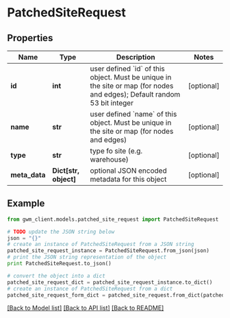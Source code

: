 # PatchedSiteRequest


## Properties
Name | Type | Description | Notes
------------ | ------------- | ------------- | -------------
**id** | **int** | user defined &#x60;id&#x60; of this object. Must be unique in the site or map (for nodes and edges); Default random 53 bit integer | [optional] 
**name** | **str** | user defined &#x60;name&#x60; of this object. Must be unique in the site or map (for nodes and edges) | [optional] 
**type** | **str** | type fo site (e.g. warehouse) | [optional] 
**meta_data** | **Dict[str, object]** | optional JSON encoded metadata for this object | [optional] 

## Example

```python
from gwm_client.models.patched_site_request import PatchedSiteRequest

# TODO update the JSON string below
json = "{}"
# create an instance of PatchedSiteRequest from a JSON string
patched_site_request_instance = PatchedSiteRequest.from_json(json)
# print the JSON string representation of the object
print PatchedSiteRequest.to_json()

# convert the object into a dict
patched_site_request_dict = patched_site_request_instance.to_dict()
# create an instance of PatchedSiteRequest from a dict
patched_site_request_form_dict = patched_site_request.from_dict(patched_site_request_dict)
```
[[Back to Model list]](../README.md#documentation-for-models) [[Back to API list]](../README.md#documentation-for-api-endpoints) [[Back to README]](../README.md)


